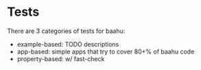 # Tests

There are 3 categories of tests for baahu:

- example-based: TODO descriptions
- app-based: simple apps that try to cover 80+% of baahu code
- property-based: w/ fast-check
